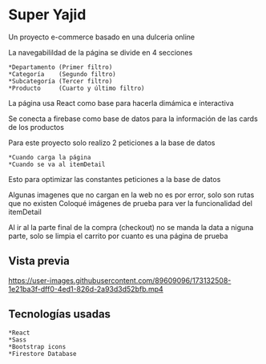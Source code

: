 
# Super Yajid

Un proyecto e-commerce basado en una dulceria online

La navegabilildad de la página se divide en 4 secciones

    *Departamento (Primer filtro)
    *Categoría    (Segundo filtro)
    *Subcategoría (Tercer filtro)
    *Producto     (Cuarto y último filtro)

La página usa React como base para hacerla dimámica e interactiva

Se conecta a firebase como base de datos para la información de las cards de los productos

Para este proyecto solo realizo 2 peticiones a la base de datos
    
    *Cuando carga la página
    *Cuando se va al itemDetail

Esto para optimizar las constantes peticiones a la base de datos

Algunas imagenes que no cargan en la web no es por error, solo son rutas que no existen
Coloqué imágenes de prueba para ver la funcionalidad del itemDetail

Al ir al la parte final de la compra (checkout) no se manda la data a niguna parte, solo se limpia el carrito por cuanto es una página de prueba
## Vista previa
https://user-images.githubusercontent.com/89609096/173132508-1e21ba3f-dff0-4ed1-826d-2a93d3d52bfb.mp4
## Tecnologías usadas

    *React
    *Sass
    *Bootstrap icons
    *Firestore Database